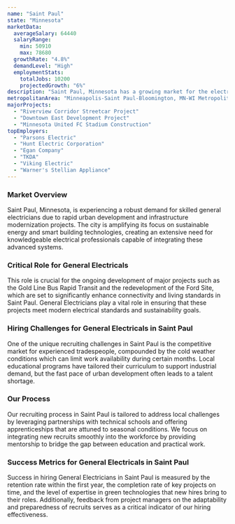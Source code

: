 ```yaml
---
name: "Saint Paul"
state: "Minnesota"
marketData:
  averageSalary: 64440
  salaryRange:
    min: 50910
    max: 78680
  growthRate: "4.8%"
  demandLevel: "High"
  employmentStats:
    totalJobs: 10200
    projectedGrowth: "6%"
description: "Saint Paul, Minnesota has a growing market for the electrical industry with a focus on construction and low voltage technology."
metropolitanArea: "Minneapolis-Saint Paul-Bloomington, MN-WI Metropolitan Statistical Area"
majorProjects:
  - "Riverview Corridor Streetcar Project"
  - "Downtown East Development Project"
  - "Minnesota United FC Stadium Construction"
topEmployers:
  - "Parsons Electric"
  - "Hunt Electric Corporation"
  - "Egan Company"
  - "TKDA"
  - "Viking Electric"
  - "Warner's Stellian Appliance"
---
```


### Market Overview
Saint Paul, Minnesota, is experiencing a robust demand for skilled general electricians due to rapid urban development and infrastructure modernization projects. The city is amplifying its focus on sustainable energy and smart building technologies, creating an extensive need for knowledgeable electrical professionals capable of integrating these advanced systems.

### Critical Role for General Electricals
This role is crucial for the ongoing development of major projects such as the Gold Line Bus Rapid Transit and the redevelopment of the Ford Site, which are set to significantly enhance connectivity and living standards in Saint Paul. General Electricians play a vital role in ensuring that these projects meet modern electrical standards and sustainability goals.

### Hiring Challenges for General Electricals in Saint Paul
One of the unique recruiting challenges in Saint Paul is the competitive market for experienced tradespeople, compounded by the cold weather conditions which can limit work availability during certain months. Local educational programs have tailored their curriculum to support industrial demand, but the fast pace of urban development often leads to a talent shortage.

### Our Process
Our recruiting process in Saint Paul is tailored to address local challenges by leveraging partnerships with technical schools and offering apprenticeships that are attuned to seasonal conditions. We focus on integrating new recruits smoothly into the workforce by providing mentorship to bridge the gap between education and practical work.

### Success Metrics for General Electricals in Saint Paul
Success in hiring General Electricians in Saint Paul is measured by the retention rate within the first year, the completion rate of key projects on time, and the level of expertise in green technologies that new hires bring to their roles. Additionally, feedback from project managers on the adaptability and preparedness of recruits serves as a critical indicator of our hiring effectiveness.